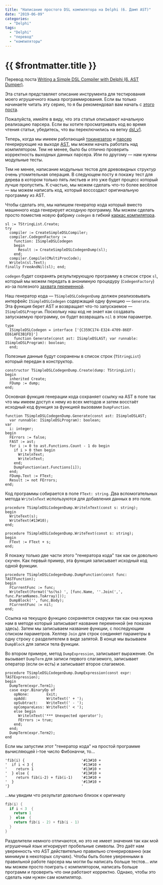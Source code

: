 ```yaml
---
title: "Написание простого DSL компилятора на Delphi (6. Дамп AST)"
date: "2019-06-09"
categories: 
  - "Delphi"
tags: 
  - "Delphi"
  - "перевод"
  - "компиляторы"
---
```


# {{ $frontmatter.title }}

Перевод поста [Writing a Simple DSL Compiler with Delphi (6. AST Dumper)](https://www.thedelphigeek.com/2017/10/writing-simple-dsl-compiler-with-delphi_14.html).

Эта статья представляет описание инструмента для тестирования моего игрушечного языка программирования. Если вы только начинаете читать эту серию, то я бы рекомендовал вам начать с [этого поста](http://way23.ru/написание-простого-dsl-компилятора-на-delphi-0/).

Пожалуйста, имейте в виду, что эта статья описывают начальную реализацию парсера. Если вы хотите просматривать код во время чтения статьи, убедитесь, что вы переключились на ветку [dsl\_v1](https://github.com/gabr42/SimpleDSLCompiler/tree/dsl_v1).

Теперь, когда мы имеем работающий [токинезатор](http://way23.ru/написание-простого-dsl-компилятора-на-delphi-3/) и [парсер](http://way23.ru/написание-простого-dsl-компилятора-на-delphi-4/) генерирующие на выходе [AST](http://way23.ru/написание-простого-dsl-компилятора-на-delphi-2/), мы можем начать работать над компилятором. Тем не менее, было бы отлично проверить корректность выходных данных парсера. Или по другому — нам нужны модульные тесты.

Тем не менее, написание модульных тестов для древовидных структур очень утомительная операция. В следующем посту я покажу тест для дерева в котором только пять листьев и это уже будет процесс который лучше пропустить. К счастью, мы можем сделать что-то более весёлое — мы можем написать код, который воссоздаст оригинальную программу из AST.

Чтобы сделать это, мы напишем генератор кода который вместо машинного кода генерирует исходную программу. Мы можем сделать просто поместив новую фабрику `codegen` в гибкий [каркас компилятора](http://way23.ru/написание-простого-dsl-компилятора-на-delphi-5/).

```delphi
sl := TStringList.Create;
try
  compiler := CreateSimpleDSLCompiler;
  compiler.CodegenFactory := 
    function: ISimpleDSLCodegen 
    begin 
      Result := CreateSimpleDSLCodegenDump(sl); 
    end;
  compiler.Compile(CMultiProcCode);
  Writeln(sl.Text);
finally FreeAndNil(sl); end;
```

`codegen` будет сохранять результирующую программу в список строк `sl`, который мы можем передать в анонимную процедуру (`CodegenFactory`) из-за полезного [захвата переменной](http://docwiki.embarcadero.com/RADStudio/Tokyo/en/Anonymous_Methods_in_Delphi#Variable_Binding_Mechanism).

Наш генератор кода — `TSimpleDSLCodegenDump` должен реализовывать интерфейс `ISimpleDSLCodegen` содержащий одну функцию — `Generate`. Эта функция берет AST и возвращает что-то запускаемое — `ISimpleDSLProgram`. Поскольку наш код не знает как создавать запускаемую программу, он будет возвращать `nil` в этом параметре.

```delphi
type
  ISimpleDSLCodegen = interface ['{C359C174-E324-4709-86EF-EE61AFE3B1FD}']
    function Generate(const ast: ISimpleDSLAST; var runnable: ISimpleDSLProgram): boolean;
  end;
```

Полезные данные будут сохранены в список строк (`TStringList`) который передан в конструктор.

```delphi
constructor TSimpleDSLCodegenDump.Create(dump: TStringList);
begin
  inherited Create;
  FDump := dump;
end;
```

Основная функция генерации кода сохраняет ссылку на AST в поле так что мы имеем доступ к нему из всех методов и затем восстаёт исходный код функция за функцией вызовами `DumpFunction`.

```delphi
function TSimpleDSLCodegenDump.Generate(const ast: ISimpleDSLAST;
  var runnable: ISimpleDSLProgram): boolean;
var
  i: integer;
begin
  FErrors := false;
  FAST := ast;
  for i := 0 to ast.Functions.Count - 1 do begin
    if i > 0 then begin
      WritelnText;
      WritelnText;
    end;
    DumpFunction(ast.Functions[i]);
  end;
  FDump.Text := FText;
  Result := not FErrors;
end;
```

Код программы собирается в поле `FText: string`. Два вспомогательных метода `WritelnText` используются для добавления данных в это поле.

```delphi
procedure TSimpleDSLCodegenDump.WritelnText(const s: string);
begin
  WriteText(s);
  WriteText(#13#10);
end;

procedure TSimpleDSLCodegenDump.WriteText(const s: string);
begin
  FText := FText + s;
end;
```

Я покажу только две части этого "генератора кода" так как он довольно скучен. Как первый пример, эта функция записывает исходный код одной функции.

```delphi
procedure TSimpleDSLCodegenDump.DumpFunction(const func: TASTFunction);
begin
  FCurrentFunc := func;
  WriteText(Format('%s(%s) ', [func.Name, ''.Join(',', func.ParamNames.ToArray)]));
  DumpBlock('', func.Body);
  FCurrentFunc := nil;
end;
```

Ссылка на текущую функцию сохраняется снаружи так как она нужна нам в методе который записывает название переменной (не показан здесь). Затем мы записываем название функции, с последующим списком параметров. Хелпер `Join` для строк соединяет параметры в одну строку с разделителем в виде запятой. В конце мы вызываем `DumpBlock` для записи тела функции.

Во втором примере, метод `DumpExpression`, записывает выражение. Он вызывает `DumpTerm` для записи первого слагаемого, записывает оператор (если он есть) и записывает второе слагаемое.

```delphi
procedure TSimpleDSLCodegenDump.DumpExpression(const expr: TASTExpression);
begin
  DumpTerm(expr.Term1);
  case expr.BinaryOp of
    opNone:        Exit;
    opAdd:         WriteText(' + ');
    opSubtract:    WriteText(' - ');
    opCompareLess: WriteText(' < ');
    else begin
      WritelnText('*** Unexpected operator');
      FErrors := true;
    end;
  end;
  DumpTerm(expr.Term2);
end
```

Если мы запустим этот "генератор кода" на простой программе вычисляющей i-тое число Фибоначчи, то...

```delphi
'fib(i) {                          '#13#10 +
'  if i < 3 {                      '#13#10 +
'    return 1                      '#13#10 +
'  } else {                        '#13#10 +
'    return fib(i-2) + fib(i-1)    '#13#10 +
'  }                               '#13#10 +
'}                                 ' 
```

...мы увидим что результат довольно близок к оригиналу

```c
fib(i) {
  if i < 3  {
    return 1
  }  else  {
    return fib(i - 2) + fib(i - 1)
  }
}
```

Разделители немного отличаются, но это не имеет значения так как мой игрушечный язык игнорирует пробельные символы. Это даёт нам уверенность что AST действительно правильно сгенерированно (как минимум в некоторых случаях). Чтобы быть более уверенными в правильной работе парсера мы могли бы написать больше тестов... или мы можем просто поиграть с компилятором, написать больше программ и проверить что они работают корректно. Однако, чтобы это сделать нам нужен сам компилятор.
